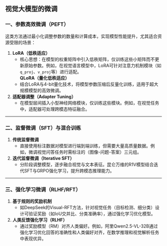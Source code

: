 ## 视觉大模型的微调

### 一、**参数高效微调（PEFT）**  
这类方法通过最小化调整参数的数量和计算成本，实现模型性能提升，尤其适合资源受限的场景：  
1. **LoRA（低秩适应）**  
   - 核心思想：在模型的权重矩阵中引入低秩矩阵，仅训练这些小矩阵而不更新原始参数。例如，在视觉语言模型中，LoRA可针对注意力机制模块（如`q_proj`、`v_proj`等）进行适配。  
   **QLoRA（量化低秩适应）**  
   - 结合LoRA与4-bit量化技术，将模型参数压缩后反量化训练，适用于超大规模模型的高效微调。  
2. **适配器调整（Adapter Tuning）**  
   - 在模型层间插入小型神经网络模块，仅训练这些模块。例如，在视觉任务中，适配器可处理跨模态特征融合。  

---

### 二、**监督微调（SFT）与混合训练**  
1. **传统监督微调**  
   - 直接使用标注数据对模型进行端到端训练，但需要大量高质量数据。例如，微调视觉问答任务时需标注的（图像-问题-答案）三元组。  
2. **迭代监督微调（Iterative SFT）**  
   - 分阶段调整模型，逐步融合视觉与文本表征。昆仑万维的R1V模型结合迭代SFT与GRPO强化学习，提升跨模态推理能力。  
 
---

### 三、**强化学习微调（RLHF/RFT）**  
1. **基于规则的奖励机制**  
   - 如DeepSeek的Visual-RFT方法，针对视觉任务（目标检测、细分类）设计可验证奖励（如IoU交并比、分类准确率），通过强化学习优化模型。
2. **人类反馈强化学习（RLHF）**  
   - 通过奖励模型（RM）对齐人类偏好。例如，阿里Qwen2.5-VL-32B通过强化学习优化回答的准确性和人类偏好对齐，在数学推理和视觉解析任务中表现优异。  
